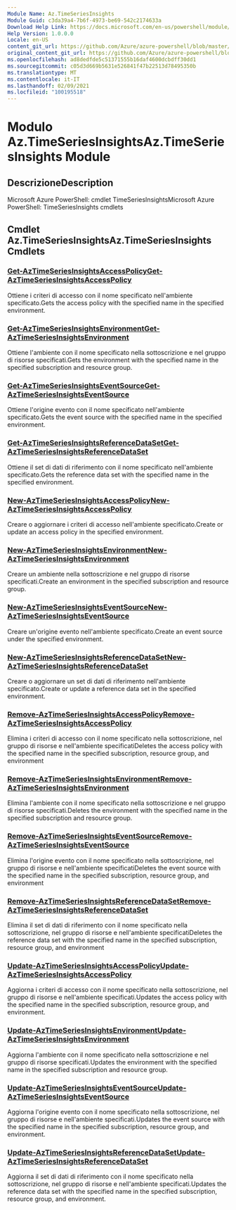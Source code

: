 ```yaml
---
Module Name: Az.TimeSeriesInsights
Module Guid: c3da39a4-7b6f-4973-be69-542c2174633a
Download Help Link: https://docs.microsoft.com/en-us/powershell/module/az.timeseriesinsights
Help Version: 1.0.0.0
Locale: en-US
content_git_url: https://github.com/Azure/azure-powershell/blob/master/src/TimeSeriesInsights/help/Az.TimeSeriesInsights.md
original_content_git_url: https://github.com/Azure/azure-powershell/blob/master/src/TimeSeriesInsights/help/Az.TimeSeriesInsights.md
ms.openlocfilehash: ad8dedfde5c51371555b16daf4600dcbdff30dd1
ms.sourcegitcommit: c05d3d669b5631e526841f47b22513d78495350b
ms.translationtype: MT
ms.contentlocale: it-IT
ms.lasthandoff: 02/09/2021
ms.locfileid: "100195518"
---
```

# <span data-ttu-id="0a977-101">Modulo Az.TimeSeriesInsights</span><span class="sxs-lookup"><span data-stu-id="0a977-101">Az.TimeSeriesInsights Module</span></span>
## <span data-ttu-id="0a977-102">Descrizione</span><span class="sxs-lookup"><span data-stu-id="0a977-102">Description</span></span>
<span data-ttu-id="0a977-103">Microsoft Azure PowerShell: cmdlet TimeSeriesInsights</span><span class="sxs-lookup"><span data-stu-id="0a977-103">Microsoft Azure PowerShell: TimeSeriesInsights cmdlets</span></span>

## <span data-ttu-id="0a977-104">Cmdlet Az.TimeSeriesInsights</span><span class="sxs-lookup"><span data-stu-id="0a977-104">Az.TimeSeriesInsights Cmdlets</span></span>
### [<span data-ttu-id="0a977-105">Get-AzTimeSeriesInsightsAccessPolicy</span><span class="sxs-lookup"><span data-stu-id="0a977-105">Get-AzTimeSeriesInsightsAccessPolicy</span></span>](Get-AzTimeSeriesInsightsAccessPolicy.md)
<span data-ttu-id="0a977-106">Ottiene i criteri di accesso con il nome specificato nell'ambiente specificato.</span><span class="sxs-lookup"><span data-stu-id="0a977-106">Gets the access policy with the specified name in the specified environment.</span></span>

### [<span data-ttu-id="0a977-107">Get-AzTimeSeriesInsightsEnvironment</span><span class="sxs-lookup"><span data-stu-id="0a977-107">Get-AzTimeSeriesInsightsEnvironment</span></span>](Get-AzTimeSeriesInsightsEnvironment.md)
<span data-ttu-id="0a977-108">Ottiene l'ambiente con il nome specificato nella sottoscrizione e nel gruppo di risorse specificati.</span><span class="sxs-lookup"><span data-stu-id="0a977-108">Gets the environment with the specified name in the specified subscription and resource group.</span></span>

### [<span data-ttu-id="0a977-109">Get-AzTimeSeriesInsightsEventSource</span><span class="sxs-lookup"><span data-stu-id="0a977-109">Get-AzTimeSeriesInsightsEventSource</span></span>](Get-AzTimeSeriesInsightsEventSource.md)
<span data-ttu-id="0a977-110">Ottiene l'origine evento con il nome specificato nell'ambiente specificato.</span><span class="sxs-lookup"><span data-stu-id="0a977-110">Gets the event source with the specified name in the specified environment.</span></span>

### [<span data-ttu-id="0a977-111">Get-AzTimeSeriesInsightsReferenceDataSet</span><span class="sxs-lookup"><span data-stu-id="0a977-111">Get-AzTimeSeriesInsightsReferenceDataSet</span></span>](Get-AzTimeSeriesInsightsReferenceDataSet.md)
<span data-ttu-id="0a977-112">Ottiene il set di dati di riferimento con il nome specificato nell'ambiente specificato.</span><span class="sxs-lookup"><span data-stu-id="0a977-112">Gets the reference data set with the specified name in the specified environment.</span></span>

### [<span data-ttu-id="0a977-113">New-AzTimeSeriesInsightsAccessPolicy</span><span class="sxs-lookup"><span data-stu-id="0a977-113">New-AzTimeSeriesInsightsAccessPolicy</span></span>](New-AzTimeSeriesInsightsAccessPolicy.md)
<span data-ttu-id="0a977-114">Creare o aggiornare i criteri di accesso nell'ambiente specificato.</span><span class="sxs-lookup"><span data-stu-id="0a977-114">Create or update an access policy in the specified environment.</span></span>

### [<span data-ttu-id="0a977-115">New-AzTimeSeriesInsightsEnvironment</span><span class="sxs-lookup"><span data-stu-id="0a977-115">New-AzTimeSeriesInsightsEnvironment</span></span>](New-AzTimeSeriesInsightsEnvironment.md)
<span data-ttu-id="0a977-116">Creare un ambiente nella sottoscrizione e nel gruppo di risorse specificati.</span><span class="sxs-lookup"><span data-stu-id="0a977-116">Create an environment in the specified subscription and resource group.</span></span>

### [<span data-ttu-id="0a977-117">New-AzTimeSeriesInsightsEventSource</span><span class="sxs-lookup"><span data-stu-id="0a977-117">New-AzTimeSeriesInsightsEventSource</span></span>](New-AzTimeSeriesInsightsEventSource.md)
<span data-ttu-id="0a977-118">Creare un'origine evento nell'ambiente specificato.</span><span class="sxs-lookup"><span data-stu-id="0a977-118">Create an event source under the specified environment.</span></span>

### [<span data-ttu-id="0a977-119">New-AzTimeSeriesInsightsReferenceDataSet</span><span class="sxs-lookup"><span data-stu-id="0a977-119">New-AzTimeSeriesInsightsReferenceDataSet</span></span>](New-AzTimeSeriesInsightsReferenceDataSet.md)
<span data-ttu-id="0a977-120">Creare o aggiornare un set di dati di riferimento nell'ambiente specificato.</span><span class="sxs-lookup"><span data-stu-id="0a977-120">Create or update a reference data set in the specified environment.</span></span>

### [<span data-ttu-id="0a977-121">Remove-AzTimeSeriesInsightsAccessPolicy</span><span class="sxs-lookup"><span data-stu-id="0a977-121">Remove-AzTimeSeriesInsightsAccessPolicy</span></span>](Remove-AzTimeSeriesInsightsAccessPolicy.md)
<span data-ttu-id="0a977-122">Elimina i criteri di accesso con il nome specificato nella sottoscrizione, nel gruppo di risorse e nell'ambiente specificati</span><span class="sxs-lookup"><span data-stu-id="0a977-122">Deletes the access policy with the specified name in the specified subscription, resource group, and environment</span></span>

### [<span data-ttu-id="0a977-123">Remove-AzTimeSeriesInsightsEnvironment</span><span class="sxs-lookup"><span data-stu-id="0a977-123">Remove-AzTimeSeriesInsightsEnvironment</span></span>](Remove-AzTimeSeriesInsightsEnvironment.md)
<span data-ttu-id="0a977-124">Elimina l'ambiente con il nome specificato nella sottoscrizione e nel gruppo di risorse specificati.</span><span class="sxs-lookup"><span data-stu-id="0a977-124">Deletes the environment with the specified name in the specified subscription and resource group.</span></span>

### [<span data-ttu-id="0a977-125">Remove-AzTimeSeriesInsightsEventSource</span><span class="sxs-lookup"><span data-stu-id="0a977-125">Remove-AzTimeSeriesInsightsEventSource</span></span>](Remove-AzTimeSeriesInsightsEventSource.md)
<span data-ttu-id="0a977-126">Elimina l'origine evento con il nome specificato nella sottoscrizione, nel gruppo di risorse e nell'ambiente specificati</span><span class="sxs-lookup"><span data-stu-id="0a977-126">Deletes the event source with the specified name in the specified subscription, resource group, and environment</span></span>

### [<span data-ttu-id="0a977-127">Remove-AzTimeSeriesInsightsReferenceDataSet</span><span class="sxs-lookup"><span data-stu-id="0a977-127">Remove-AzTimeSeriesInsightsReferenceDataSet</span></span>](Remove-AzTimeSeriesInsightsReferenceDataSet.md)
<span data-ttu-id="0a977-128">Elimina il set di dati di riferimento con il nome specificato nella sottoscrizione, nel gruppo di risorse e nell'ambiente specificati</span><span class="sxs-lookup"><span data-stu-id="0a977-128">Deletes the reference data set with the specified name in the specified subscription, resource group, and environment</span></span>

### [<span data-ttu-id="0a977-129">Update-AzTimeSeriesInsightsAccessPolicy</span><span class="sxs-lookup"><span data-stu-id="0a977-129">Update-AzTimeSeriesInsightsAccessPolicy</span></span>](Update-AzTimeSeriesInsightsAccessPolicy.md)
<span data-ttu-id="0a977-130">Aggiorna i criteri di accesso con il nome specificato nella sottoscrizione, nel gruppo di risorse e nell'ambiente specificati.</span><span class="sxs-lookup"><span data-stu-id="0a977-130">Updates the access policy with the specified name in the specified subscription, resource group, and environment.</span></span>

### [<span data-ttu-id="0a977-131">Update-AzTimeSeriesInsightsEnvironment</span><span class="sxs-lookup"><span data-stu-id="0a977-131">Update-AzTimeSeriesInsightsEnvironment</span></span>](Update-AzTimeSeriesInsightsEnvironment.md)
<span data-ttu-id="0a977-132">Aggiorna l'ambiente con il nome specificato nella sottoscrizione e nel gruppo di risorse specificati.</span><span class="sxs-lookup"><span data-stu-id="0a977-132">Updates the environment with the specified name in the specified subscription and resource group.</span></span>

### [<span data-ttu-id="0a977-133">Update-AzTimeSeriesInsightsEventSource</span><span class="sxs-lookup"><span data-stu-id="0a977-133">Update-AzTimeSeriesInsightsEventSource</span></span>](Update-AzTimeSeriesInsightsEventSource.md)
<span data-ttu-id="0a977-134">Aggiorna l'origine evento con il nome specificato nella sottoscrizione, nel gruppo di risorse e nell'ambiente specificati.</span><span class="sxs-lookup"><span data-stu-id="0a977-134">Updates the event source with the specified name in the specified subscription, resource group, and environment.</span></span>

### [<span data-ttu-id="0a977-135">Update-AzTimeSeriesInsightsReferenceDataSet</span><span class="sxs-lookup"><span data-stu-id="0a977-135">Update-AzTimeSeriesInsightsReferenceDataSet</span></span>](Update-AzTimeSeriesInsightsReferenceDataSet.md)
<span data-ttu-id="0a977-136">Aggiorna il set di dati di riferimento con il nome specificato nella sottoscrizione, nel gruppo di risorse e nell'ambiente specificati.</span><span class="sxs-lookup"><span data-stu-id="0a977-136">Updates the reference data set with the specified name in the specified subscription, resource group, and environment.</span></span>

